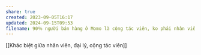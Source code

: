 ```yaml
---
share: true
created: 2023-09-05T16:17
updated: 2024-09-15T09:53
filename: 90％ người bán hàng ở Momo là cộng tác viên, ko phải nhân viên
---
```

[[Khác biệt giữa nhân viên, đại lý, cộng tác viên]]
